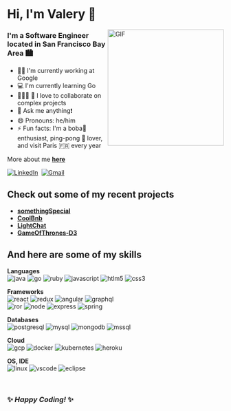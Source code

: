 # Hi, I'm Valery 👋

<img align="right" height="270px" alt="GIF" src="https://cdn.dribbble.com/users/260312/screenshots/2553737/antnodeskdb.gif" />

### I'm a Software Engineer located in San Francisco Bay Area 🏙

- 🧑‍💻 I'm currently working at Google
- 💻 I'm currently learning Go
- 🚴🏾‍♀️ 🚴 I love to collaborate on complex projects
- 💬 Ask me anything❗️
- 😄 Pronouns: he/him
- ⚡ Fun facts: I'm a boba🧋enthusiast, ping-pong 🏓 lover, and visit Paris 🇫🇷 every year

More about me **[here](https://www.valeryn.com/)**

<a href="https://www.linkedin.com/in/valeryn/"><img src="https://img.shields.io/badge/LinkedIn-0077B5?style=for-the-badge&logo=linkedin&logoColor=white" alt="LinkedIn" /></a>&nbsp;
<a href="mailto:valery.nguyen@ucla.edu"><img src="https://img.shields.io/badge/Gmail-D14836?style=for-the-badge&logo=gmail&logoColor=white" alt="Gmail"/></a>&nbsp;

## Check out some of my recent projects
- **[somethingSpecial](https://www.somethingspecial.io/)**
- **[CoolBnb](https://coolbnb.herokuapp.com/)**
- **[LightChat](https://lightchat-app.herokuapp.com/)**
- **[GameOfThrones-D3](https://gameofthrones-d3.herokuapp.com/)**

## And here are some of my skills

**Languages**<br/>
<img src="https://img.shields.io/badge/Java-ED8B00?style=for-the-badge&logo=java&logoColor=white" alt="java"/>
<img src="https://img.shields.io/badge/Go-00ADD8?style=for-the-badge&logo=go&logoColor=white" alt="go"/>
<img src="https://img.shields.io/badge/Ruby-CC342D?style=for-the-badge&logo=ruby&logoColor=white" alt="ruby"/>
<img src="https://img.shields.io/badge/JavaScript-F7DF1E?style=for-the-badge&logo=javascript&logoColor=black" alt="javascript"/>
<img src="https://img.shields.io/badge/HTML5-E34F26?style=for-the-badge&logo=html5&logoColor=white" alt="htlm5"/>
<img src="https://img.shields.io/badge/CSS3-1572B6?style=for-the-badge&logo=css3&logoColor=white" alt="css3"/>

**Frameworks**<br/>
<img src="https://img.shields.io/badge/React-20232A?style=for-the-badge&logo=react&logoColor=61DAFB" alt="react"/>
<img src="https://img.shields.io/badge/Redux-593D88?style=for-the-badge&logo=redux&logoColor=white" alt="redux"/>
<img src="https://img.shields.io/badge/Angular-DD0031?style=for-the-badge&logo=angular&logoColor=white" alt="angular"/>
<img src="https://img.shields.io/badge/GraphQl-E10098?style=for-the-badge&logo=graphql&logoColor=white" alt="graphql"/>
<br/>
<img src="https://img.shields.io/badge/Ruby_on_Rails-CC0000?style=for-the-badge&logo=ruby-on-rails&logoColor=white" alt="ror"/>
<img src="https://img.shields.io/badge/Node.js-43853D?style=for-the-badge&logo=node.js&logoColor=white" alt="node"/>
<img src="https://img.shields.io/badge/Express.js-404D59?style=for-the-badge&logo=express&logoColor=white" alt="express"/>
<img src="https://img.shields.io/badge/Spring-6DB33F?style=for-the-badge&logo=spring&logoColor=white" alt="spring"/>

**Databases**<br/>
<img src="https://img.shields.io/badge/PostgreSQL-316192?style=for-the-badge&logo=postgresql&logoColor=white" alt="postgresql"/>
<img src="https://img.shields.io/badge/MySQL-00000F?style=for-the-badge&logo=mysql&logoColor=white" alt="mysql"/>
<img src="https://img.shields.io/badge/MongoDB-4EA94B?style=for-the-badge&logo=mongodb&logoColor=white" alt="mongodb"/>
<img src="https://img.shields.io/badge/Microsoft%20SQL%20Sever-CC2927?style=for-the-badge&logo=microsoft%20sql%20server&logoColor=white" alt="mssql"/>

**Cloud**<br/>
<img src="https://img.shields.io/badge/Google_Cloud-4285F4?style=for-the-badge&logo=google-cloud&logoColor=white" alt="gcp"/>
<img src="https://img.shields.io/badge/Docker-2CA5E0?style=for-the-badge&logo=docker&logoColor=white" alt="docker"/>
<img src="https://img.shields.io/badge/kubernetes-326ce5.svg?&style=for-the-badge&logo=kubernetes&logoColor=white" alt="kubernetes"/>
<img src="https://img.shields.io/badge/Heroku-430098?style=for-the-badge&logo=heroku&logoColor=white" alt="heroku"/>

**OS, IDE**<br/>
<img src="https://img.shields.io/badge/Linux-FCC624?style=for-the-badge&logo=linux&logoColor=black" alt="linux"/>
<img src="https://img.shields.io/badge/Visual_Studio_Code-0078D4?style=for-the-badge&logo=visual%20studio%20code&logoColor=white" alt="vscode"/>
<img src="https://img.shields.io/badge/Eclipse-2C2255?style=for-the-badge&logo=eclipse&logoColor=white" alt="eclipse"/>

<br/>

### ✨ _Happy Coding!_ ✨ 

<br/><br/>